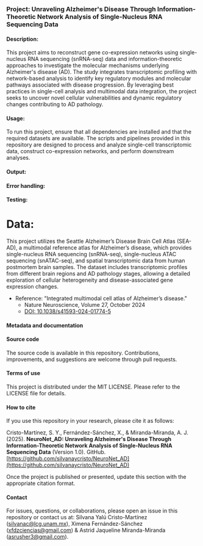 ### Project: Unraveling Alzheimer's Disease Through Information-Theoretic Network Analysis of Single-Nucleus RNA Sequencing Data


#### Description: 

This project aims to reconstruct gene co-expression networks using single-nucleus RNA sequencing (snRNA-seq) data and information-theoretic approaches to investigate the molecular mechanisms underlying Alzheimer's disease (AD). The study integrates transcriptomic profiling with network-based analysis to identify key regulatory modules and molecular pathways associated with disease progression. By leveraging best practices in single-cell analysis and multimodal data integration, the project seeks to uncover novel cellular vulnerabilities and dynamic regulatory changes contributing to AD pathology.


#### Usage: 

To run this project, ensure that all dependencies are installed and that the required datasets are available. The scripts and pipelines provided in this repository are designed to process and analyze single-cell transcriptomic data, construct co-expression networks, and perform downstream analyses.


#### Output: 

#### Error handling: 

#### Testing: 


# Data: 

This project utilizes the Seattle Alzheimer’s Disease Brain Cell Atlas (SEA-AD), a multimodal reference atlas for Alzheimer’s disease, which provides single-nucleus RNA sequencing (snRNA-seq), single-nucleus ATAC sequencing (snATAC-seq), and spatial transcriptomic data from human postmortem brain samples. The dataset includes transcriptomic profiles from different brain regions and AD pathology stages, allowing a detailed exploration of cellular heterogeneity and disease-associated gene expression changes.

  - Reference: "Integrated multimodal cell atlas of Alzheimer’s disease." 
    - Nature Neuroscience, Volume 27, October 2024
    - [DOI: 10.1038/s41593-024-01774-5](https://doi.org/10.1038/s41593-024-01774-5)
    

#### Metadata and documentation 

#### Source code

The source code is available in this repository. Contributions, improvements, and suggestions are welcome through pull requests. 


#### Terms of use

This project is distributed under the MIT LICENSE. Please refer to the LICENSE file for details.


#### How to cite

If you use this repository in your research, please cite it as follows:

Cristo-Martínez, S. Y., Fernández-Sánchez, X., & Miranda-Miranda, A. J. (2025). **NeuroNet_AD: Unraveling Alzheimer's Disease Through Information-Theoretic Network Analysis of Single-Nucleus RNA Sequencing Data** (Version 1.0). GitHub. [https://github.com/silvanaycristo/NeuroNet_AD](https://github.com/silvanaycristo/NeuroNet_AD)

Once the project is published or presented, update this section with the appropriate citation format.


#### Contact

For issues, questions, or collaborations, please open an issue in this repository or contact us at: Silvana Yalú Cristo-Martínez (silvanac@lcg.unam.mx), Ximena Fernández-Sánchez (xfdzciencias@gmail.com) & Astrid Jaqueline Miranda-Miranda (asrusher3@gmail.com). 




